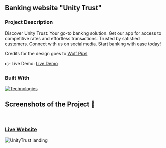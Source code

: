 ## Banking website "Unity Trust"

### Project Description

Discover Unity Trust: Your go-to banking solution. Get our app for access to competitive rates and effortless transactions. Trusted by satisfied customers. Connect with us on social media. Start banking with ease today!

<p>Credits for the design goes to <a href='https://dribbble.com/shots/23619398-Fintech-Banking-website-design'>Wolf Pixel</a></p>

👉 Live Demo: <a href='https://ytsipak.github.io/unity-trust/'>Live Demo</a>

### Built With
[![Technologies](https://skillicons.dev/icons?i=react,js,tailwind,vite,photoshop)](https://skillicons.dev)
<br>

<h2>Screenshots of the Project 📸</h2>
<br />

### [Live Website](https://unitytrust.vercel.app)
![UnityTrust landing](https://github.com/)

<!-- # React + Vite

This template provides a minimal setup to get React working in Vite with HMR and some ESLint rules.

Currently, two official plugins are available:

- [@vitejs/plugin-react](https://github.com/vitejs/vite-plugin-react/blob/main/packages/plugin-react/README.md) uses [Babel](https://babeljs.io/) for Fast Refresh
- [@vitejs/plugin-react-swc](https://github.com/vitejs/vite-plugin-react-swc) uses [SWC](https://swc.rs/) for Fast Refresh -->
